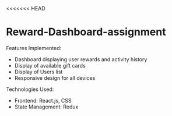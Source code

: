 <<<<<<< HEAD
# Reward-Dashboard-assignment
Features Implemented:
- Dashboard displaying user rewards and activity history
- Display of available gift cards
- Display of Users list
- Responsive design for all devices

Technologies Used:
- Frontend: React.js, CSS
- State Management: Redux
